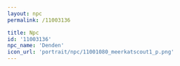 ```yaml
---
layout: npc
permalink: /11003136

title: Npc
id: '11003136'
npc_name: 'Denden'
icon_url: 'portrait/npc/11001080_meerkatscout1_p.png'
---
```

